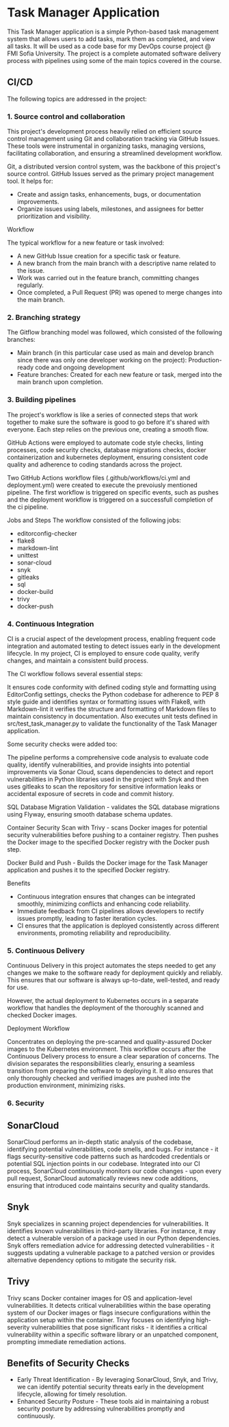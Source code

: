 # Task Manager Application

This Task Manager application is a simple Python-based task management system that allows users to add tasks, mark them as completed, and view all tasks. It will be used as a code base for my DevOps course project @ FMI Sofia University. The project is a complete automated software delivery process with pipelines using some of the main topics covered in the course.

## CI/CD

The following topics are addressed in the project:

### 1. Source control and collaboration

This project's development process heavily relied on efficient source control management using Git and collaboration tracking via GitHub Issues. These tools were instrumental in organizing tasks, managing versions, facilitating collaboration, and ensuring a streamlined development workflow.

Git, a distributed version control system, was the backbone of this project's source control. GitHub Issues served as the primary project management tool. It helps for:

- Create and assign tasks, enhancements, bugs, or documentation improvements.
- Organize issues using labels, milestones, and assignees for better prioritization and visibility.

Workflow

The typical workflow for a new feature or task involved:

- A new GitHub Issue creation for a specific task or feature.
- A new branch from the main branch with a descriptive name related to the issue.
- Work was carried out in the feature branch, committing changes regularly.
- Once completed, a Pull Request (PR) was opened to merge changes into the main branch.

### 2. Branching strategy

The Gitflow branching model was followed, which consisted of the following branches:

- Main branch (in this particular case used as main and develop branch since there was only one developer working on the project):  Production-ready code and ongoing development
- Feature branches: Created for each new feature or task, merged into the main branch upon completion.

### 3. Building pipelines

The project's workflow is like a series of connected steps that work together to make sure the software is good to go before it's shared with everyone. Each step relies on the previous one, creating a smooth flow.

GitHub Actions were employed to automate code style checks, linting processes, code security checks, database migrations checks, docker containerization and kubernetes deployment, ensuring consistent code quality and adherence to coding standards across the project.

Two GitHub Actions workflow files (.github/workflows/ci.yml and deployment.yml) were created to execute the prevoiusly mentioned pipeline. The first workflow is triggered on specific events, such as pushes and the deployment workflow is triggered on a successfull completion of the ci pipeline.

Jobs and Steps
The workflow consisted of the following jobs:

- editorconfig-checker
- flake8
- markdown-lint
- unittest
- sonar-cloud
- snyk
- gitleaks
- sql
- docker-build
- trivy
- docker-push

### 4. Continuous Integration

CI is a crucial aspect of the development process, enabling frequent code integration and automated testing to detect issues early in the development lifecycle. In my project, CI is employed to ensure code quality, verify changes, and maintain a consistent build process.

The CI workflow follows several essential steps:

It ensures code conformity with defined coding style and formatting using EditorConfig settings, checks the Python codebase for adherence to PEP 8 style guide and identifies syntax or formatting issues with Flake8, with Markdown-lint it verifies the structure and formatting of Markdown files to maintain consistency in documentation. Also executes unit tests defined in src/test_task_manager.py to validate the functionality of the Task Manager application.

Some security checks were added too:

The pipeline performs a comprehensive code analysis to evaluate code quality, identify vulnerabilities, and provide insights into potential improvements via Sonar Cloud, scans dependencies to detect and report vulnerabilities in Python libraries used in the project with Snyk and then uses gitleaks to scan the repository for sensitive information leaks or accidental exposure of secrets in code and commit history.

SQL Database Migration Validation - validates the SQL database migrations using Flyway, ensuring smooth database schema updates.

Container Security Scan with Trivy - scans Docker images for potential security vulnerabilities before pushing to a container registry. Then pushes the Docker image to the specified Docker registry with the Docker push step.

Docker Build and Push - Builds the Docker image for the Task Manager application and pushes it to the specified Docker registry.

Benefits

- Continuous integration ensures that changes can be integrated smoothly, minimizing conflicts and enhancing code reliability.
- Immediate feedback from CI pipelines allows developers to rectify issues promptly, leading to faster iteration cycles.
- CI ensures that the application is deployed consistently across different environments, promoting reliability and reproducibility.

### 5. Continuous Delivery

Continuous Delivery in this project automates the steps needed to get any changes we make to the software ready for deployment quickly and reliably. This ensures that our software is always up-to-date, well-tested, and ready for use.

However, the actual deployment to Kubernetes occurs in a separate workflow that handles the deployment of the thoroughly scanned and checked Docker images.

Deployment Workflow

Concentrates on deploying the pre-scanned and quality-assured Docker images to the Kubernetes environment. This workflow occurs after the Continuous Delivery process to ensure a clear separation of concerns. The division separates the responsibilities clearly, ensuring a seamless transition from preparing the software to deploying it. It also ensures that only thoroughly checked and verified images are pushed into the production environment, minimizing risks.

### 6. Security

## SonarCloud

SonarCloud performs an in-depth static analysis of the codebase, identifying potential vulnerabilities, code smells, and bugs. For instance - it flags security-sensitive code patterns such as hardcoded credentials or potential SQL injection points in our codebase. Integrated into our CI process, SonarCloud continuously monitors our code changes - upon every pull request, SonarCloud automatically reviews new code additions, ensuring that introduced code maintains security and quality standards.

## Snyk

Snyk specializes in scanning project dependencies for vulnerabilities. It identifies known vulnerabilities in third-party libraries. For instance, it may detect a vulnerable version of a package used in our Python dependencies. Snyk offers remediation advice for addressing detected vulnerabilities - it suggests updating a vulnerable package to a patched version or provides alternative dependency options to mitigate the security risk.

## Trivy

Trivy scans Docker container images for OS and application-level vulnerabilities. It detects critical vulnerabilities within the base operating system of our Docker images or flags insecure configurations within the application setup within the container. Trivy focuses on identifying high-severity vulnerabilities that pose significant risks - it identifies a critical vulnerability within a specific software library or an unpatched component, prompting immediate remediation actions.

## Benefits of Security Checks

- Early Threat Identification - By leveraging SonarCloud, Snyk, and Trivy, we can identify potential security threats early in the development lifecycle, allowing for timely resolution.
- Enhanced Security Posture - These tools aid in maintaining a robust security posture by addressing vulnerabilities promptly and continuously.
